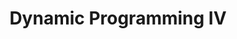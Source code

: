 ---
title: Dynamic Programming IV
number: 26
time: 2022-03-28 12:00
location: Graham Hall 210
notes: "assets/lectures/lecture26.pdf"
notes_source: "assets/lectures/lecture26.tex"
slides_pdf: https://drive.google.com/file/d/1FYx8i6m8om2YqYy541Vg030Crqp0SEj1/view?usp=sharing
slides_ppt: https://docs.google.com/presentation/d/1xK8xq_DJVk-3ISgS6RzJsCUGdAJAaMcUyB1EVFQZZUw/edit?usp=sharing
textbook: CLRS 15.4, CLRS 16.1
---